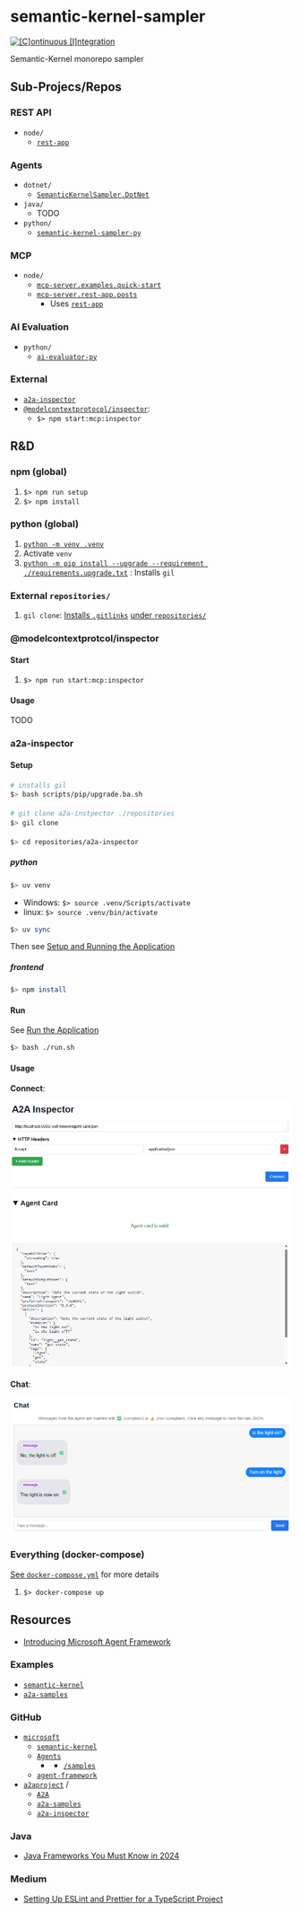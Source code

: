 # semantic-kernel-sampler

[![[C]ontinuous [I]ntegration](https://github.com/percebus/semantic-kernel-sampler/actions/workflows/always.yml/badge.svg)](https://github.com/percebus/semantic-kernel-sampler/actions/workflows/always.yml)

Semantic-Kernel monorepo sampler

## Sub-Projecs/Repos

### REST API

- `node/`
  - [`rest-app`](./node/rest-app)

### Agents

- `dotnet/`
  - [`SemanticKernelSampler.DotNet`](./dotnet/)
- `java/`
  - TODO
- `python/`
  - [`semantic-kernel-sampler-py`](./python/semantic-kernel-sampler-py)

### MCP

- `node/`
  - [`mcp-server.examples.quick-start`](./node/mcp-server.examples.quick-start)
  - [`mcp-server.rest-app.posts`](./node/mcp-server.rest-app.posts)
    - Uses [`rest-app`](./node/rest-app)

### AI Evaluation

- `python/`
  - [`ai-evaluator-py`](./python/ai-evaluator-py)

### External

- [`a2a-inspector`](https://github.com/a2aproject/a2a-inspector)
- [`@modelcontextprotocol/inspector`](./package.json):
  - `$> npm start:mcp:inspector`

## R&D

### npm (global)

1. `$> npm run setup`
1. `$> npm install`

### python (global)

1. [`python -m venv .venv`](./.venv/)
1. Activate `venv`
1. [`python -m pip install --upgrade --requirement ./requirements.upgrade.txt`](./requirements.upgrade.txt) : Installs `gil`

### External `repositories/`

1. `gil clone`: [Installs `.gitlinks`](./.gitlinks) [under `repositories/`](./repositories/)

### @modelcontextprotcol/inspector

#### Start

1. `$> npm run start:mcp:inspector`

#### Usage

TODO

### a2a-inspector

#### Setup

```bash
# installs gil
$> bash scripts/pip/upgrade.ba.sh

# git clone a2a-instpector ./repositories
$> gil clone

$> cd repositories/a2a-inspector
```

##### python

```bash
$> uv venv
```

- Windows: `$> source .venv/Scripts/activate`
- linux: `$> source .venv/bin/activate`

```bash
$> uv sync
```

Then see [Setup and Running the Application](https://github.com/a2aproject/a2a-inspector?tab=readme-ov-file#setup-and-running-the-application)

##### frontend

```bash
$> npm install
```

#### Run

See [Run the Application](https://github.com/a2aproject/a2a-inspector?tab=readme-ov-file#3-run-the-application)

```bash
$> bash ./run.sh
```

#### Usage

**Connect**:

![Connect](./assets/img/a2a-inspector/Connect.png)

**Chat**:

![Chat](./assets/img/semantic-kernel/plugins/light/Turn_on_the_light.png)

### Everything (docker-compose)

[See `docker-compose.yml`](./docker-compose.yml) for more details

1. `$> docker-compose up`

## Resources

- [Introducing Microsoft Agent Framework](https://azure.microsoft.com/en-us/blog/introducing-microsoft-agent-framework/)

### Examples

- [`semantic-kernel`](https://github.com/microsoft/semantic-kernel)
- [`a2a-samples`](https://github.com/a2aproject/a2a-samples)

### GitHub

- [`microsoft`](https://github.com/microsoft)
  - [`semantic-kernel`](https://github.com/microsoft/semantic-kernel)
  - [`Agents`](https://github.com/microsoft/Agents)
    - - [`/samples`](https://github.com/microsoft/Agents/tree/main/samples)
  - [`agent-framework`](https://github.com/microsoft/agent-framework)
- [`a2aproject`](https://github.com/a2aproject) /
  - [`A2A`](https://github.com/a2aproject/A2A)
  - [`a2a-samples`](https://github.com/a2aproject/a2a-samples)
  - [`a2a-inspector`](https://github.com/a2aproject/a2a-inspector)

### Java

- [Java Frameworks You Must Know in 2024](https://blog.jetbrains.com/idea/2024/04/java-frameworks-you-must-know-in-2024/)

### Medium

- [Setting Up ESLint and Prettier for a TypeScript Project](https://medium.com/@robinviktorsson/setting-up-eslint-and-prettier-for-a-typescript-project-aa2434417b8f)
